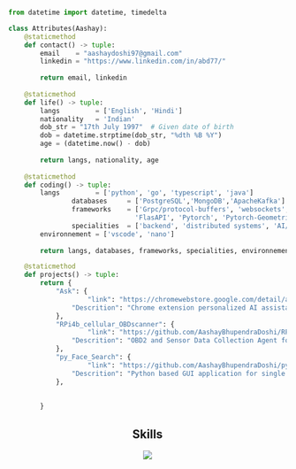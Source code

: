 <!--
### Hi there 👋


**AashayBhupendraDoshi/AashayBhupendraDoshi** is a ✨ _special_ ✨ repository because its `README.md` (this file) appears on your GitHub profile.

Here are some ideas to get you started:

- 🔭 I’m currently working on ...
- 🌱 I’m currently learning ...
- 👯 I’m looking to collaborate on ...
- 🤔 I’m looking for help with ...
- 💬 Ask me about ...
- 📫 How to reach me: ...
- 😄 Pronouns: ...
- ⚡ Fun fact: ...
-->

```python

from datetime import datetime, timedelta

class Attributes(Aashay):
	@staticmethod
	def contact() -> tuple:
	    email    = "aashaydoshi97@gmail.com"
	    linkedin = "https://www.linkedin.com/in/abd77/"
	    
	    return email, linkedin
	
	@staticmethod
	def life() -> tuple:
	    langs         = ['English', 'Hindi']
	    nationality   = 'Indian'
	    dob_str = "17th July 1997"  # Given date of birth
	    dob = datetime.strptime(dob_str, "%dth %B %Y") 
	    age = (datetime.now() - dob)
	    
	    return langs, nationality, age
	
	@staticmethod
	def coding() -> tuple:
		langs 	      = ['python', 'go', 'typescript', 'java']
                databases     = ['PostgreSQL','MongoDB','ApacheKafka']
                frameworks    = ['Grpc/protocol-buffers', 'websockets', 
                                'FlasAPI', 'Pytorch', 'Pytorch-Geometric']
                specialities  = ['backend', 'distributed systems', 'AI/ML']
		environnement = ['vscode', 'nano']
		
		return langs, databases, frameworks, specialities, environnement

	@staticmethod
	def projects() -> tuple:
		return {
  			"Ask": {
     				"link": "https://chromewebstore.google.com/detail/ask/donmdonnblkneanplkifkejjlnhjjlhh/",
	 			"Descrition": "Chrome extension personalized AI assistant leveraging memory recall and context awareness"
			},
   			"RPi4b_cellular_OBDscanner": {
     				"link": "https://github.com/AashayBhupendraDoshi/RPi4b_cellular_OBDscanner",
	 			"Descrition": "OBD2 and Sensor Data Collection Agent for Raspberry Pi"
			},
   			"py_Face_Search": {
     				"link": "https://github.com/AashayBhupendraDoshi/py_Face_Search",
	 			"Descrition": "Python based GUI application for single and multi face search"
			},
   		
   			
		}

```
    
<h2 align="center">Skills </h2>

<p align="center">
  <a href="https://skillicons.dev">
    <img src="https://skillicons.dev/icons?i=aws,golang,java,ts,python,pytorch,fastapi,kafka,postgres,mongodb,docker,raspberrypi" />
  </a>
</p>


